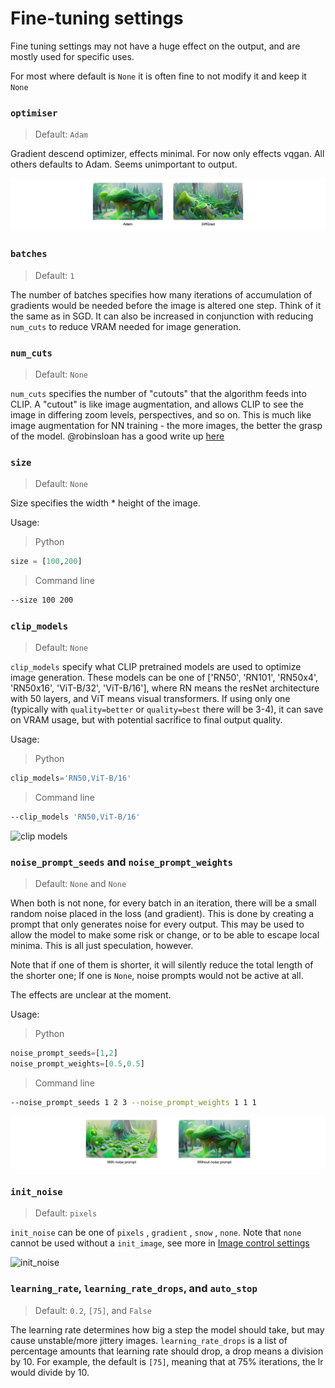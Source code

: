 # Fine-tuning settings

Fine tuning settings may not have a huge effect on the output, and are mostly used for specific uses.

For most where default is `None` it is often fine to not modify it and keep it `None`




### `optimiser`

> Default: `Adam`

Gradient descend optimizer, effects minimal. For now only effects vqgan. All others defaults to Adam. Seems unimportant to output.

![optms](fine-tuning-settings/optms.png)


### `batches`

> Default: `1`

The number of batches specifies how many iterations of accumulation of gradients would be needed before the image is altered one step. Think of it the same as in SGD. It can also be increased in conjunction with reducing `num_cuts` to reduce VRAM needed for image generation.




### `num_cuts`

> Default: `None`

`num_cuts` specifies the number of "cutouts" that the algorithm feeds into CLIP. A "cutout" is like image augmentation, and allows CLIP to see the image in differing zoom levels, perspectives, and so on. This is much like image augmentation for NN training - the more images, the better the grasp of the model. @robinsloan has a good write up [here](https://www.robinsloan.com/notes/cutouts/)




### `size`

> Default: `None`

Size specifies the width * height of the image. 

Usage:

> Python

```python
size = [100,200]
```

> Command line

```bash
--size 100 200
```






### `clip_models`

> Default: `None`

`clip_models` specify what CLIP pretrained models are used to optimize image generation. These models can be one of ['RN50', 'RN101', 'RN50x4', 'RN50x16', 'ViT-B/32', 'ViT-B/16'], where RN means the resNet architecture with 50 layers, and ViT means visual transformers. If using only one (typically with `quality=better` or `quality=best` there will be 3-4), it can save on VRAM usage, but with potential sacrifice to final output quality. 

Usage:

> Python

```python
clip_models='RN50,ViT-B/16'
```

> Command line

```bash
--clip_models 'RN50,ViT-B/16'
```

![clip models](fine-tuning-settings/clip%20models.png)




### `noise_prompt_seeds` and `noise_prompt_weights`

> Default: `None` and `None`

When both is not none, for every batch in an iteration, there will be a small random noise placed in the loss (and gradient). This is done by creating a prompt that only generates noise for every output. This may be used to allow the model to make some risk or change, or to be able to escape local minima. This is all just speculation, however.

Note that if one of them is shorter, it will silently reduce the total length of the shorter one; If one is `None`, noise prompts would not be active at all. 

The effects are unclear at the moment.

Usage:

> Python

```python
noise_prompt_seeds=[1,2]
noise_prompt_weights=[0.5,0.5]
```

> Command line

```bash
--noise_prompt_seeds 1 2 3 --noise_prompt_weights 1 1 1
```

![Canvas 1](fine-tuning-settings/Canvas%201.png)




### `init_noise`

> Default: `pixels`

`init_noise` can be one of  `pixels` , `gradient` , `snow` , `none`. Note that `none` cannot be used without a `init_image`, see more in [Image control settings](image-control-settings.md) 

![init_noise](fine-tuning-settings/init_noise.png)




### `learning_rate`, `learning_rate_drops`, and `auto_stop`

> Default: `0.2`, `[75]`, and `False`

The learning rate determines how big a step the model should take, but may cause unstable/more jittery images. `learning_rate_drops` is a list of percentage amounts that learning rate should drop, a drop means a division by 10. For example, the default is `[75]`, meaning that at 75% iterations, the lr would divide by 10.


